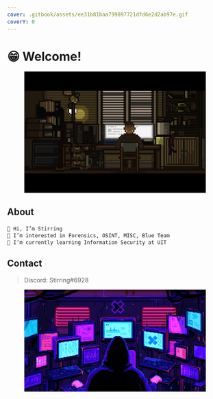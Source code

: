 ```yaml
---
cover: .gitbook/assets/ee31b81baa799897721dfd6e2d2ab97e.gif
coverY: 0
---
```


# 😁 Welcome!

<figure><img src=".gitbook/assets/ee31b81baa799897721dfd6e2d2ab97e.gif" alt=""><figcaption></figcaption></figure>

## About

```
👋 Hi, I’m Stirring
👀 I’m interested in Forensics, OSINT, MISC, Blue Team
🌱 I’m currently learning Information Security at UIT
```

## Contact

> Discord: Stirring#6928

<figure><img src=".gitbook/assets/f1eda4768df8d8135c779772f2833e88 (1).gif" alt=""><figcaption></figcaption></figure>
